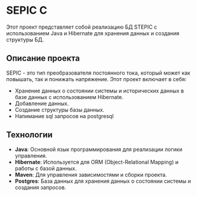 # SEPIC C

Этот проект представляет собой реализацию БД STEPIC с использованием Java и Hibernate для хранения данных и создания структуры БД.

## Описание проекта

SEPIC - это тип преобразователя постоянного тока, который может как повышать, так и понижать напряжение. Этот проект включает в себя:

- Хранение данных о состоянии системы и исторических данных в базе данных с использованием Hibernate.
- Добавление данных.
- Создание структуры базы данных.
- Напимание sql запросов на postgresql

## Технологии

- **Java**: Основной язык программирования для реализации логики управления.
- **Hibernate**: Используется для ORM (Object-Relational Mapping) и работы с базой данных.
- **Maven**: Для управления зависимостями и сборки проекта.
- **Postgres**: База данных для хранения данных о состоянии системы и создания запросов.

